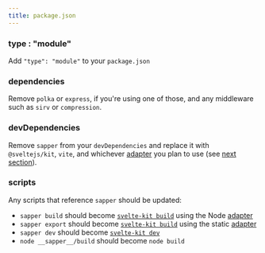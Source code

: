 ```yaml
---
title: package.json
---
```


### type : "module"

Add `"type": "module"` to your `package.json`

### dependencies

Remove `polka` or `express`, if you're using one of those, and any middleware such as `sirv` or `compression`.

### devDependencies

Remove `sapper` from your `devDependencies` and replace it with `@sveltejs/kit`, `vite`, and whichever [adapter](/docs#adapters) you plan to use (see [next section](#project-files-configuration)).

### scripts

Any scripts that reference `sapper` should be updated:

* `sapper build` should become [`svelte-kit build`](/docs#command-line-interface-svelte-kit-build) using the Node [adapter](/docs#adapters)
* `sapper export` should become [`svelte-kit build`](/docs#command-line-interface-svelte-kit-build) using the static [adapter](/docs#adapters)
* `sapper dev` should become [`svelte-kit dev`](/docs#command-line-interface-svelte-kit-dev)
* `node __sapper__/build` should become `node build`
